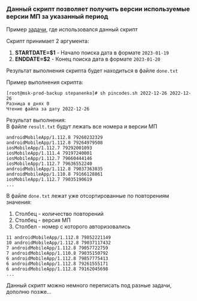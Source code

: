 ### Данный скрипт позволяет получить версии используемые версии МП за указанный период<br />

Пример [задачи](https://jira.fabit.ru/browse/DA-2592), где использовался данный скрипт

Скрипт принимает 2 аргумента:<br />
1.  **STARTDATE=$1** - Начало поиска дата в формате ```2023-01-19```
2.  **ENDDATE=$2** - Конец поиска дата в формате ```2023-01-20```<br />

Результат выполнения скрипта будет находиться в файле ```done.txt```

Пример выполнения скрипта:<br />
```
[root@msk-prod-backup stepanenko]# sh pincodes.sh 2022-12-26 2022-12-26
Разница в днях 0
Чтение файла за дату 2022-12-26
```
Результат выполнения:<br />
В файле ```result.txt``` будут лежать все номера и версии МП
```
androidMobileApp/1.112.8 79260232329
androidMobileApp/1.112.8 79264979508
iosMobileApp/1.112.7 79292001093
iosMobileApp/1.111.4 79197240001
iosMobileApp/1.112.7 79660444146
iosMobileApp/1.112.7 79636552240
androidMobileApp/1.112.8 79037363035
androidMobileApp/1.110.8 79166128861
iosMobileApp/1.112.7 79035190619
...
```
В файле ```done.txt``` лежат уже отсортированные по повторениям значения:
1. Столбец - количество повторений
2. Столбец - версия МП
3. Столбел - номер с которого авторизовались
```
11 androidMobileApp/1.112.8 79852221149
10 androidMobileApp/1.112.8 79037117432
7 androidMobileApp/1.112.8 79057722759
7 androidMobileApp/1.110.8 79035150792
6 androidMobileApp/1.112.8 79857775413
6 androidMobileApp/1.112.8 79261555171
6 androidMobileApp/1.112.8 79162045698
...
```
Данный скрипт можно немного переписать под разные задачи, дополню позже...
